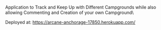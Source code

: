Application to Track and Keep Up with Different Campgrounds while also allowing Commenting and Creation of your own Campground\

Deployed at: https://arcane-anchorage-17850.herokuapp.com/